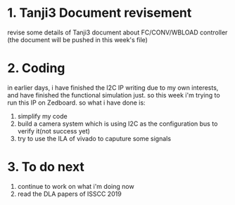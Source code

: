 # 1. Tanji3 Document revisement
revise some details of Tanji3 document about FC/CONV/WBLOAD controller (the document will be pushed in this week's file)

# 2. Coding
in earlier days, i have finished the I2C IP writing due to my own interests, and have finished the functional simulation just. so this week i'm trying to run this IP on Zedboard. 
so what i have done is: 
1. simplify my code
2. build a camera system which is using I2C as the configuration bus to verify it(not success yet)
3. try to use the ILA of vivado to caputure some signals

# 3. To do next
1. continue to work on what i'm doing now
2. read the DLA papers of ISSCC 2019
